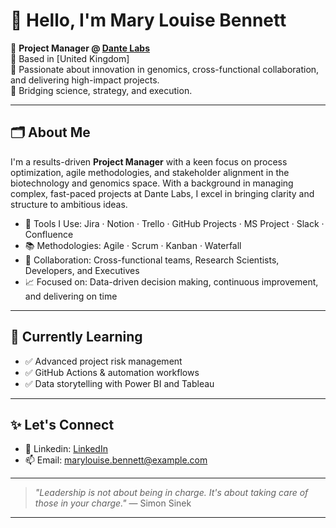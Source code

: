 # 👋 Hello, I'm Mary Louise Bennett

🎯 **Project Manager @ [Dante Labs](https://www.dantelabs.com)**  
📍  Based in [United Kingdom]  
💼 Passionate about innovation in genomics, cross-functional collaboration, and delivering high-impact projects.  
🧬 Bridging science, strategy, and execution.

---

## 🗂️ About Me

I'm a results-driven **Project Manager** with a keen focus on process optimization, agile methodologies, and stakeholder alignment in the biotechnology and genomics space. With a background in managing complex, fast-paced projects at Dante Labs, I excel in bringing clarity and structure to ambitious ideas.

- 🔧 Tools I Use: Jira · Notion · Trello · GitHub Projects · MS Project · Slack · Confluence  
- 📚 Methodologies: Agile · Scrum · Kanban · Waterfall  
- 🤝 Collaboration: Cross-functional teams, Research Scientists, Developers, and Executives  
- 📈 Focused on: Data-driven decision making, continuous improvement, and delivering on time

---

## 🌱 Currently Learning

- ✅ Advanced project risk management
- ✅ GitHub Actions & automation workflows
- ✅ Data storytelling with Power BI and Tableau

---

## ✨ Let's Connect

- 💼 Linkedin: [LinkedIn](https://www.linkedin.com/in/marylouisebennett)
- 📫 Email: marylouise.bennett@example.com

---

> _"Leadership is not about being in charge. It's about taking care of those in your charge."_ — Simon Sinek

---
